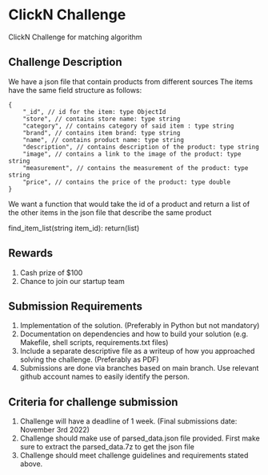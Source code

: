 # ClickN Challenge

ClickN Challenge for matching algorithm

## Challenge Description

We have a json file that contain products from different sources
The items have the same field structure as follows:

```
{
    "_id", // id for the item: type ObjectId
    "store", // contains store name: type string
    "category", // contains category of said item : type string
    "brand", // contains item brand: type string
    "name", // contains product name: type string
    "description", // contains description of the product: type string
    "image", // contains a link to the image of the product: type string
    "measurement", // contains the measurement of the product: type string
    "price", // contains the price of the product: type double
}
```

We want a function that would take the id of a product and return a list of the other items in the json file that describe the same product

find_item_list(string item_id):
return(list)

## Rewards
1. Cash prize of $100
2. Chance to join our startup team

## Submission Requirements
1. Implementation of the solution. (Preferably in Python but not mandatory)
2. Documentation on dependencies and how to build your solution (e.g. Makefile, shell scripts, requirements.txt files)
3. Include a separate descriptive file as a writeup of how you approached solving the challenge. (Preferably as PDF)
4. Submissions are done via branches based on main branch. Use relevant github account names to easily identify the person.

## Criteria for challenge submission
1. Challenge will have a deadline of 1 week. (Final submissions date: November 3rd 2022)
2. Challenge should make use of parsed_data.json file provided. First make sure to extract the parsed_data.7z to get the json file
3. Challenge should meet challenge guidelines and requirements stated above.